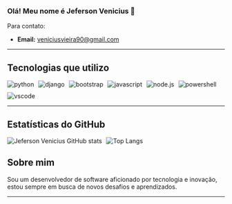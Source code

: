 ### Olá! Meu nome é Jeferson Venicius 👋

Para contato:

- **Email:** veniciusvieira90@gmail.com

---

## Tecnologias que utilizo

<div style="display: flex; gap: 10px; flex-wrap: wrap;">
  <img align="center" alt="python" src="https://img.shields.io/badge/Python-3776AB?style=for-the-badge&logo=python&logoColor=white"/>
  <img align="center" alt="django" src="https://img.shields.io/badge/Django-092E20?style=for-the-badge&logo=django&logoColor=white"/>
  <img align="center" alt="bootstrap" src="https://img.shields.io/badge/Bootstrap-563D7C?style=for-the-badge&logo=bootstrap&logoColor=white"/>
  <img align="center" alt="javascript" src="https://img.shields.io/badge/JavaScript-323330?style=for-the-badge&logo=javascript&logoColor=F7DF1E"/>
  <img align="center" alt="node.js" src="https://img.shields.io/badge/Node.js-43853D?style=for-the-badge&logo=node.js&logoColor=white"/>
  <img align="center" alt="powershell" src="https://img.shields.io/badge/Powershell-2CA5E0?style=for-the-badge&logo=powershell&logoColor=white"/>
  <img align="center" alt="vscode" src="https://img.shields.io/badge/VS_Code-007ACC?style=for-the-badge&logo=visual-studio-code&logoColor=white"/>
</div>

---

## Estatísticas do GitHub

<div style="display: flex; flex-wrap: wrap; gap: 10px;">
  <img src="https://github-readme-stats.vercel.app/api?username=DevJefersonVenicius&show_icons=true&theme=dracula" alt="Jeferson Venicius GitHub stats" style="max-width: 48%;"/>
  <img src="https://github-readme-stats.vercel.app/api/top-langs/?username=DevJefersonVenicius&layout=compact&theme=dracula" alt="Top Langs" style="max-width: 48%;"/>
</div>

## Sobre mim

Sou um desenvolvedor de software aficionado por tecnologia e inovação, estou sempre em busca de novos desafios e aprendizados.

---
